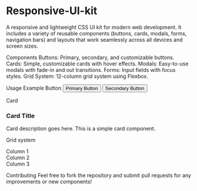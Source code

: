 # Responsive-UI-kit
A responsive and lightweight CSS UI kit for modern web development. It includes a variety of reusable components (buttons, cards, modals, forms, navigation bars) and layouts that work seamlessly across all devices and screen sizes.


Components
Buttons: Primary, secondary, and customizable buttons.
Cards: Simple, customizable cards with hover effects.
Modals: Easy-to-use modals with fade-in and out transitions.
Forms: Input fields with focus styles.
Grid System: 12-column grid system using Flexbox.

Usage Example
Button
<button class="btn btn-primary">Primary Button</button>
<button class="btn btn-secondary">Secondary Button</button>

Card
<div class="card">
  <h3>Card Title</h3>
  <p>Card description goes here. This is a simple card component.</p>
</div>

Grid system
<div class="container">
  <div class="row">
    <div class="col">Column 1</div>
    <div class="col">Column 2</div>
    <div class="col">Column 3</div>
  </div>
</div>

Contributing
Feel free to fork the repository and submit pull requests for any improvements or new components!
